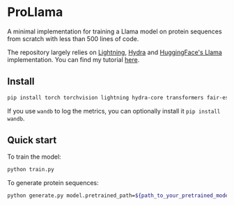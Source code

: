 # ProLlama
A minimal implementation for training a Llama model on protein sequences from scratch with less than 500 lines of code.

The repository largely relies on [Lightning][1], [Hydra][2] and [HuggingFace's Llama][3] implementation.
You can find my tutorial [here][4].

## Install

```bash
pip install torch torchvision lightning hydra-core transformers fair-esm
```

If you use `wandb` to log the metrics, you can optionally install it `pip install wandb`.

## Quick start

To train the model:

```bash
python train.py
```

To generate protein sequences:

```bash
python generate.py model.pretrained_path=${path_to_your_pretrained_model} sampling.num_samples=10
```

[1]: https://lightning.ai/
[2]: https://hydra.cc/
[3]: https://huggingface.co/docs/transformers/main/en/model_doc/llama
[4]: https://dexiong.me/blogs/2025-02-18-lightning-and-hydra/

